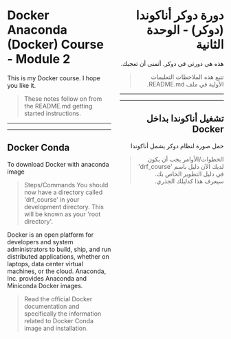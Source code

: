 <html>
<head>
<style>
  .container {
    display: flex;
    flex-direction: row;
    justify-content: space-between;
  }
  .english, .arabic {
    width: 48%;
  }
  .arabic {
    text-align: right;
    direction: rtl;
  }
</style>
</head>
<body>

<div class="container">

<div class="english">

# Docker Anaconda (Docker) Course - Module 2

This is my Docker course. I hope you like it.

> These notes follow on from the README.md getting started instructions.
***
***

## Docker Conda
To download Docker with anaconda image

>Steps/Commands
You should now have a directory called 'drf_course' in your development directory. This will be known as your 'root directory'.

Docker is an open platform for developers and system administrators to build, ship, and run distributed applications, whether on laptops, data center virtual machines, or the cloud. Anaconda, Inc. provides Anaconda and Miniconda Docker images.

>Read the official Docker documentation and specifically the information related to Docker Conda image and installation.

</div>

<div class="arabic">

# دورة دوكر أناكوندا (دوكر) - الوحدة الثانية

هذه هي دورتي في دوكر. أتمنى أن تعجبك.

> تتبع هذه الملاحظات التعليمات الأولية في ملف README.md.
***
***

## تشغيل أناكوندا بداخل Docker
حمل صورة لنظام دوكر يشمل أناكوندا 

> الخطوات/الأوامر
يجب أن يكون لديك الآن دليل باسم 'drf_course' في دليل التطوير الخاص بك. سيعرف هذا كدليلك الجذري.

</div>

</div>

</body>
</html>
